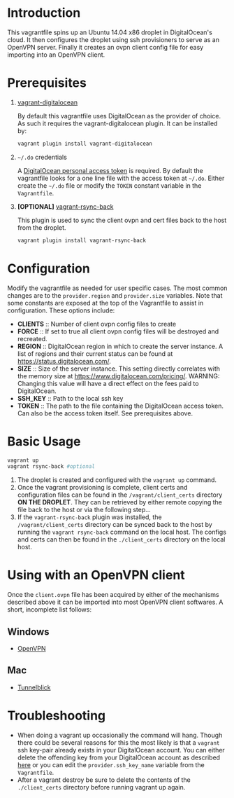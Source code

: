 # Introduction

This vagrantfile spins up an Ubuntu 14.04 x86 droplet in
DigitalOcean's cloud. It then configures the droplet using ssh
provisioners to serve as an OpenVPN server. Finally it creates an ovpn
client config file for easy importing into an OpenVPN client.

# Prerequisites

1. [vagrant-digitalocean](https://github.com/smdahlen/vagrant-digitalocean)

   By default this vagrantfile uses DigitalOcean as the provider of
   choice. As such it requires the vagrant-digitalocean plugin. It can
   be installed by:

   ```sh
   vagrant plugin install vagrant-digitalocean
   ```

1. `~/.do` credentials

   A
   [DigitalOcean personal access token](https://cloud.digitalocean.com/settings/applications#access-tokens)
   is required. By default the vagrantfile looks for a one line file
   with the access token at `~/.do`. Either create the `~/.do` file or
   modify the `TOKEN` constant variable in the `Vagrantfile`.

1. **[OPTIONAL]**
   [vagrant-rsync-back](https://github.com/smerrill/vagrant-rsync-back)

   This plugin is used to sync the client ovpn and cert files back to
   the host from the droplet.

   ```sh
   vagrant plugin install vagrant-rsync-back
   ```

# Configuration

Modify the vagrantfile as needed for user specific cases. The most
common changes are to the `provider.region` and `provider.size`
variables. Note that some constants are exposed at the top of the
Vagrantfile to assist in configuration. These options include:

- **CLIENTS** :: Number of client ovpn config files to create
- **FORCE** :: If set to true all client ovpn config files will be
  destroyed and recreated.
- **REGION** :: DigitalOcean region in which to create the server
  instance. A list of regions and their current status can be found at
  https://status.digitalocean.com/.
- **SIZE** :: Size of the server instance. This setting directly
  correlates with the memory size at
  https://www.digitalocean.com/pricing/. WARNING: Changing this value
  will have a direct effect on the fees paid to DigitalOcean.
- **SSH_KEY** :: Path to the local ssh key
- **TOKEN** :: The path to the file containing the DigitalOcean access
  token. Can also be the access token itself. See prerequisites above.

# Basic Usage

```sh
vagrant up
vagrant rsync-back #optional
```

1. The droplet is created and configured with the `vagrant up` command.
1. Once the vagrant provisioning is complete, client certs and
configuration files can be found in the `/vagrant/client_certs`
directory **ON THE DROPLET**.  They can be retrieved by either remote
copying the file back to the host or via the following step...
1. If the `vagrant-rsync-back` plugin was installed, the
`/vagrant/client_certs` directory can be synced back to the host by
running the `vagrant rsync-back` command on the local host. The
configs and certs can then be found in the `./client_certs` directory
on the local host.

# Using with an OpenVPN client

Once the `client.ovpn` file has been acquired by either of the
mechanisms described above it can be imported into most OpenVPN client
softwares. A short, incomplete list follows:

## Windows
* [OpenVPN](https://openvpn.net/index.php/open-source/downloads.html)

## Mac
* [Tunnelblick](https://tunnelblick.net/)

# Troubleshooting
* When doing a vagrant up occasionally the command will hang. Though
  there could be several reasons for this the most likely is that a
  `vagrant` ssh key-pair already exists in your DigitalOcean
  account. You can either delete the offending key from your
  DigitalOcean account as described
  [here](https://github.com/smdahlen/vagrant-digitalocean/issues/144#issuecomment-105165756)
  or you can edit the `provider.ssh_key_name` variable from the
  `Vagrantfile`.
* After a vagrant destroy be sure to delete the contents of the
  `./client_certs` directory before running vagrant up again.
